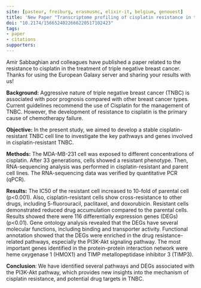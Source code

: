 ```yaml
---
site: [pasteur, freiburg, erasmusmc, elixir-it, belgium, genouest]
title: 'New Paper "Transcriptome profiling of cisplatin resistance in triple-negative breast cancer: New insight into the role of PI3k/Akt pathway"'
doi: "10.2174/1566524022666220517102423"
tags:
- paper
- citations
supporters:
---
```


Amir Sabbaghian and colleagues have published a paper related to the resistance to cisplatin in the treatment of triple negative breast cancer. Thanks for using the European Galaxy server and sharing your results with us!


__Background:__ Aggressive nature of triple negative breast cancer (TNBC) is associated with poor prognosis compared with other breast cancer types. Current guidelines recommend the use of Cisplatin for the management of TNBC. However, the development of resistance to cisplatin is the primary cause of chemotherapy failure.

__Objective:__ In the present study, we aimed to develop a stable cisplatin-resistant TNBC cell line to investigate the key pathways and genes involved in cisplatin-resistant TNBC.

__Methods:__ The MDA-MB-231 cell was exposed to different concentrations of cisplatin. After 33 generations, cells showed a resistant phenotype. Then, RNA-sequencing analysis was performed in cisplatin-resistant and parent cell lines. The RNA-sequencing data was verified by quantitative PCR (qPCR).

__Results:__ The IC50 of the resistant cell increased to 10-fold of parental cell (p<0.001). Also, cisplatin-resistant cells show cross-resistance to other drugs, including 5-fluorouracil, paclitaxel, and doxorubicin. Resistant cells demonstrated reduced drug accumulation compared to the parental cells. Results showed there were 116 differentially expression genes (DEGs) (p<0.01). Gene ontology analysis revealed that the DEGs have several molecular functions, including binding and transporter activity. Functional annotation showed that the DEGs were enriched in the drug resistance-related pathways, especially the PI3K-Akt signaling pathway. The most important genes identified in the protein-protein interaction network were heme oxygenase 1 (HMOX1) and TIMP metallopeptidase inhibitor 3 (TIMP3).

__Conclusion__: We have identified several pathways and DEGs associated with the PI3K-Akt pathway, which provides new insights into the mechanism of cisplatin resistance, and potential drug targets in TNBC.
